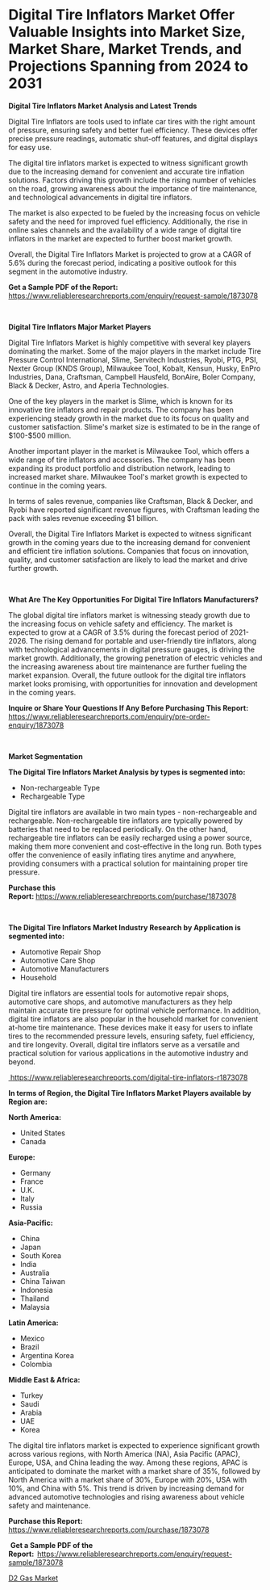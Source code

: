 <p><h1>Digital Tire Inflators Market Offer Valuable Insights into Market Size, Market Share, Market Trends, and Projections Spanning from 2024 to 2031</h1></p><p><strong>Digital Tire Inflators Market Analysis and Latest Trends</strong></p>
<p><p>Digital Tire Inflators are tools used to inflate car tires with the right amount of pressure, ensuring safety and better fuel efficiency. These devices offer precise pressure readings, automatic shut-off features, and digital displays for easy use.</p><p>The digital tire inflators market is expected to witness significant growth due to the increasing demand for convenient and accurate tire inflation solutions. Factors driving this growth include the rising number of vehicles on the road, growing awareness about the importance of tire maintenance, and technological advancements in digital tire inflators.</p><p>The market is also expected to be fueled by the increasing focus on vehicle safety and the need for improved fuel efficiency. Additionally, the rise in online sales channels and the availability of a wide range of digital tire inflators in the market are expected to further boost market growth.</p><p>Overall, the Digital Tire Inflators Market is projected to grow at a CAGR of 5.6% during the forecast period, indicating a positive outlook for this segment in the automotive industry.</p></p>
<p><strong>Get a Sample PDF of the Report:&nbsp;</strong> <a href="https://www.reliableresearchreports.com/enquiry/request-sample/1873078">https://www.reliableresearchreports.com/enquiry/request-sample/1873078</a></p>
<p>&nbsp;</p>
<p><strong>Digital Tire Inflators Major Market Players</strong></p>
<p><p>Digital Tire Inflators Market is highly competitive with several key players dominating the market. Some of the major players in the market include Tire Pressure Control International, Slime, Servitech Industries, Ryobi, PTG, PSI, Nexter Group (KNDS Group), Milwaukee Tool, Kobalt, Kensun, Husky, EnPro Industries, Dana, Craftsman, Campbell Hausfeld, BonAire, Boler Company, Black & Decker, Astro, and Aperia Technologies.</p><p>One of the key players in the market is Slime, which is known for its innovative tire inflators and repair products. The company has been experiencing steady growth in the market due to its focus on quality and customer satisfaction. Slime's market size is estimated to be in the range of $100-$500 million.</p><p>Another important player in the market is Milwaukee Tool, which offers a wide range of tire inflators and accessories. The company has been expanding its product portfolio and distribution network, leading to increased market share. Milwaukee Tool's market growth is expected to continue in the coming years.</p><p>In terms of sales revenue, companies like Craftsman, Black & Decker, and Ryobi have reported significant revenue figures, with Craftsman leading the pack with sales revenue exceeding $1 billion.</p><p>Overall, the Digital Tire Inflators Market is expected to witness significant growth in the coming years due to the increasing demand for convenient and efficient tire inflation solutions. Companies that focus on innovation, quality, and customer satisfaction are likely to lead the market and drive further growth.</p></p>
<p>&nbsp;</p>
<p><strong>What Are The Key Opportunities For Digital Tire Inflators Manufacturers?</strong></p>
<p><p>The global digital tire inflators market is witnessing steady growth due to the increasing focus on vehicle safety and efficiency. The market is expected to grow at a CAGR of 3.5% during the forecast period of 2021-2026. The rising demand for portable and user-friendly tire inflators, along with technological advancements in digital pressure gauges, is driving the market growth. Additionally, the growing penetration of electric vehicles and the increasing awareness about tire maintenance are further fueling the market expansion. Overall, the future outlook for the digital tire inflators market looks promising, with opportunities for innovation and development in the coming years.</p></p>
<p><strong>Inquire or Share Your Questions If Any Before Purchasing This Report:</strong> <a href="https://www.reliableresearchreports.com/enquiry/pre-order-enquiry/1873078">https://www.reliableresearchreports.com/enquiry/pre-order-enquiry/1873078</a></p>
<p>&nbsp;</p>
<p><strong>Market Segmentation</strong></p>
<p><strong>The Digital Tire Inflators Market Analysis by types is segmented into:</strong></p>
<p><ul><li>Non-rechargeable Type</li><li>Rechargeable Type</li></ul></p>
<p><p>Digital tire inflators are available in two main types - non-rechargeable and rechargeable. Non-rechargeable tire inflators are typically powered by batteries that need to be replaced periodically. On the other hand, rechargeable tire inflators can be easily recharged using a power source, making them more convenient and cost-effective in the long run. Both types offer the convenience of easily inflating tires anytime and anywhere, providing consumers with a practical solution for maintaining proper tire pressure.</p></p>
<p><strong>Purchase this Report:&nbsp;</strong><a href="https://www.reliableresearchreports.com/purchase/1873078">https://www.reliableresearchreports.com/purchase/1873078</a></p>
<p>&nbsp;</p>
<p><strong>The Digital Tire Inflators Market Industry Research by Application is segmented into:</strong></p>
<p><ul><li>Automotive Repair Shop</li><li>Automotive Care Shop</li><li>Automotive Manufacturers</li><li>Household</li></ul></p>
<p><p>Digital tire inflators are essential tools for automotive repair shops, automotive care shops, and automotive manufacturers as they help maintain accurate tire pressure for optimal vehicle performance. In addition, digital tire inflators are also popular in the household market for convenient at-home tire maintenance. These devices make it easy for users to inflate tires to the recommended pressure levels, ensuring safety, fuel efficiency, and tire longevity. Overall, digital tire inflators serve as a versatile and practical solution for various applications in the automotive industry and beyond.</p></p>
<p><a href="https://www.reliableresearchreports.com/digital-tire-inflators-r1873078">&nbsp;https://www.reliableresearchreports.com/digital-tire-inflators-r1873078</a></p>
<p><strong>In terms of Region, the Digital Tire Inflators Market Players available by Region are:</strong></p>
<p>
    <p> <strong> North America: </strong>
        <ul>
            <li>United States</li>
            <li>Canada</li>
        </ul>
        </p> 
    <p> <strong> Europe: </strong>
        <ul>
            <li>Germany</li>
            <li>France</li>
            <li>U.K.</li>
            <li>Italy</li>
            <li>Russia</li>
        </ul>
        </p> 
    <p> <strong> Asia-Pacific: </strong>
        <ul>
            <li>China</li>
            <li>Japan</li>
            <li>South Korea</li>
            <li>India</li>
            <li>Australia</li>
            <li>China Taiwan</li>
            <li>Indonesia</li>
            <li>Thailand</li>
            <li>Malaysia</li>
        </ul>
        </p> 
    <p> <strong> Latin America: </strong>
        <ul>
            <li>Mexico</li>
            <li>Brazil</li>
            <li>Argentina Korea</li>
            <li>Colombia</li>
        </ul>
        </p> 
    <p> <strong> Middle East & Africa: </strong>
        <ul>
            <li>Turkey</li>
            <li>Saudi</li>
            <li>Arabia</li>
            <li>UAE</li>
            <li>Korea</li>
        </ul>
    </p>
    </p>
<p><p>The digital tire inflators market is expected to experience significant growth across various regions, with North America (NA), Asia Pacific (APAC), Europe, USA, and China leading the way. Among these regions, APAC is anticipated to dominate the market with a market share of 35%, followed by North America with a market share of 30%, Europe with 20%, USA with 10%, and China with 5%. This trend is driven by increasing demand for advanced automotive technologies and rising awareness about vehicle safety and maintenance.</p></p>
<p><strong>Purchase this Report: </strong><a href="https://www.reliableresearchreports.com/purchase/1873078">https://www.reliableresearchreports.com/purchase/1873078</a></p>
<p>&nbsp;<strong>Get a Sample PDF of the Report:&nbsp;&nbsp;</strong><a href="https://www.reliableresearchreports.com/enquiry/request-sample/1873078">https://www.reliableresearchreports.com/enquiry/request-sample/1873078</a></p>
<p><strong></strong></p>
<p><p><a href="https://meowing-canidae-761.notion.site/D2-Gas-Market-Provides-Detailed-Segmentation-of-this-Market-based-on-Type-Application-and-Region-a-28bcf5a965c74d549e16bcf094cb4492">D2 Gas Market</a></p></p>